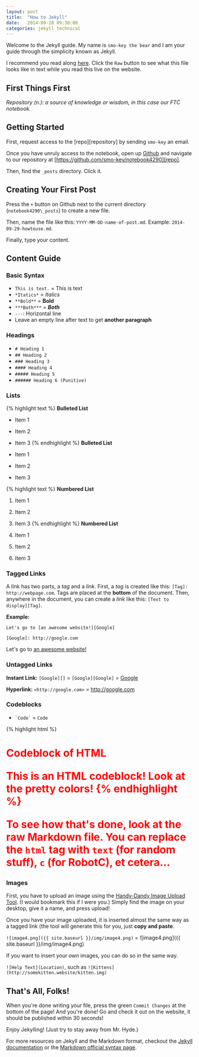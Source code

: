 ```yaml
---
layout: post
title:  "How to Jekyll"
date:   2014-09-28 09:30:00
categories: jekyll technical
---
```

Welcome to the Jekyll guide.  My name is `smo-key the bear` and I am your guide through the simplicity known as Jekyll.

I recommend you read along [here][thisfile].  Click the `Raw` button to see what this file looks like in text while you read this live on the website.

## First Things First

*Repository (n.): a source of knowledge or wisdom, in this case our FTC notebook.*

## Getting Started

First, request access to the [repo][repository] by sending `smo-key` an email.

Once you have unruly access to the notebook, open up [Github][github] and navigate to our repository at [https://github.com/smo-key/notebook4290][repo].

Then, find the `_posts` directory.  Click it.

## Creating Your First Post

Press the `+` button on Github next to the current directory (`notebook4290\_posts`) to create a new file.

Then, name the file like this: `YYYY-MM-DD-name-of-post.md`.  Example: `2014-09-29-howtouse.md`.

Finally, type your content.

## Content Guide

### Basic Syntax
- `This is text.` = This is text
- `*Itatics*` = *Italics*
- `**Bold**` = **Bold**
- `***Both***` = ***Both***
- `---`: Horizontal line
- Leave an empty line after text to get **another paragraph**

### Headings
- `# Heading 1`
- `## Heading 2`
- `### Heading 3`
- `#### Heading 4`
- `##### Heading 5`
- `###### Heading 6 (Punitive)`

### Lists
{% highlight text %}
**Bulleted List**

- Item 1
- Item 2
- Item 3
{% endhighlight %}
**Bulleted List**

- Item 1
- Item 2
- Item 3

{% highlight text %}
**Numbered List**

1. Item 1
2. Item 2
3. Item 3
{% endhighlight %}
**Numbered List**

1. Item 1
2. Item 2
3. Item 3

### Tagged Links

A link has two parts, a *tag* and a *link*.
First, a *tag* is created like this: `[Tag]: http://webpage.com`.  Tags are placed at the **bottom** of the document.
Then, anywhere in the document, you can create a *link* like this: `[Text to display][Tag]`.

**Example:**

`Let's go to [an awesome website!][Google]`

`[Google]: http://google.com`

Let's go to [an awesome website!][Google]

### Untagged Links

**Instant Link:** `[Google][]` = `[Google][Google]` = [Google][]

**Hyperlink:** `<http://google.com>` = <http://google.com>

### Codeblocks
- `` `Code` `` = `Code`

{% highlight html %}
<html>
<body>
<h1 style="color:#f00">Codeblock of HTML</p>
This is an HTML codeblock!  Look at the pretty colors!
</body>
</html>
{% endhighlight %}

To see how that's done, look at the raw Markdown file.  You can replace the `html` tag with `text` (for random stuff), `c` (for RobotC), et cetera...

### Images

First, you have to upload an image using the [Handy-Dandy Image Upload Tool][imagetool].  (I would bookmark this if I were you.)  Simply find the image on your desktop, give it a name, and press upload!

Once you have your image uploaded, it is inserted almost the same way as a tagged link (the tool will generate this for you, just **copy and paste**.

`![image4.png]({{ site.baseurl }}/img/image4.png)` = ![image4.png]({{ site.baseurl }}/img/image4.png)

If you want to insert your own images, you can do so in the same way.

`![Help Text](Location)`, such as `![Kittens](http://somekitten.website/kitten.img)`

## That's All, Folks!

When you're done writing your file, press the green `Commit Changes` at the bottom of the page!  And you're done!  Go and check it out on the website, it should be published within 30 seconds!

Enjoy Jekylling!  (Just try to stay away from Mr. Hyde.)

For more resources on Jekyll and the Markdown format, checkout the [Jekyll documentation][jekyll-docs] or the [Markdown official syntax page][markdown-docs].


[github]:      	 http://github.com
[repo]:        	 https://github.com/smo-key/notebook4290
[thisfile]:    	 https://github.com/smo-key/notebook4290/blob/master/_posts/2014-09-29-howtouse.md
[jekyll-docs]: 	 http://jekyllrb.com/docs/home/
[markdown-docs]: http://daringfireball.net/projects/markdown/syntax
[imagetool]:	 http://ehsandev.com/notebook/upload.html
[Google]:	 http://google.com
